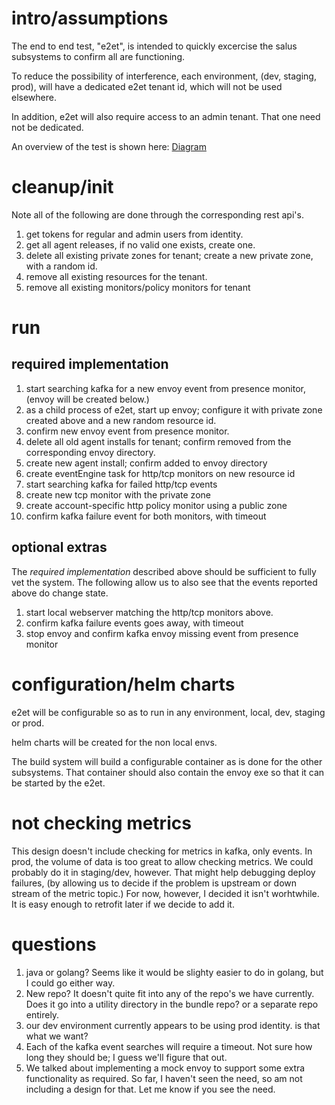 # intro/assumptions
The end to end test, "e2et", is intended to quickly excercise the salus subsystems to confirm all are functioning.

To reduce the possibility of interference, each environment, (dev, staging, prod), will have a dedicated e2et tenant id, which will not be used elsewhere.

In addition, e2et will also require access to an admin tenant.  That one need not be dedicated.

An overview of the test is shown here: [Diagram](diagram.puml)

# cleanup/init
Note all of the following are done through the corresponding rest api's.
1. get tokens for regular and admin users from identity.
1. get all agent releases, if no valid one exists, create one.
1. delete all existing private zones for tenant; create a new private zone, with a random id.
1. remove all existing resources for the tenant.
1. remove all existing monitors/policy monitors for tenant
# run
## required implementation
1. start searching kafka for a new envoy event from presence monitor, (envoy will be created below.)
1. as a child process of e2et, start up envoy; configure it with private zone created above and a new random resource id.
1. confirm new envoy event from presence monitor.
1. delete all old agent installs for tenant; confirm removed from the corresponding envoy directory.
1. create new agent install; confirm added to envoy directory
1. create eventEngine task for http/tcp monitors on new resource id
1. start searching kafka for failed http/tcp events 
1. create new tcp monitor with the private zone
1. create account-specific http policy monitor using a public zone
1. confirm kafka failure event for both monitors, with timeout

## optional extras
The *required implementation* described above should be sufficient to fully vet the system.  The following allow us to also see that the events reported above do change state.
1. start local webserver matching the http/tcp monitors above.
1. confirm kafka failure events goes away, with timeout
1. stop envoy and confirm kafka envoy missing event from presence monitor


# configuration/helm charts
e2et will be configurable so as to run in any environment, local, dev, staging or prod.

helm charts will be created for the non local envs.

The build system will build a configurable container as is done for the other subsystems.  That container should also contain the envoy exe so that it can be started by the e2et.

# not checking metrics
This design doesn't include checking for metrics in kafka, only events.  In prod, the volume of data is too great to allow checking metrics.  We could probably do it in staging/dev, however.  That might help debugging deploy failures, (by allowing us to decide if the problem is upstream or down stream of the metric topic.) For now, however, I decided it isn't worhtwhile.  It is easy enough to retrofit later if we decide to add it.

# questions
1. java or golang?  Seems like it would be slighty easier to do in golang, but I could go either way.
1. New repo? It doesn't quite fit into any of the repo's we have currently.  Does it go into a utility directory in the bundle repo? or a separate repo entirely.
1. our dev environment currently appears to be using prod identity.  is that what we want?
1. Each of the kafka event searches will require a timeout.  Not sure how long they should be; I guess we'll figure that out.
1. We talked about implementing a mock envoy to support some extra functionality as required.  So far, I haven't seen the need, so am not including a design for that.  Let me know if you see the need.